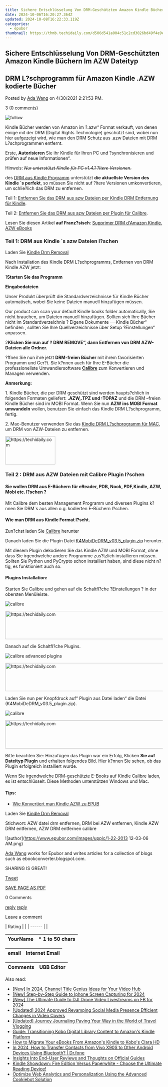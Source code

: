 ```yaml
---
title: Sichere Entschlüsselung Von DRM-Geschützten Amazon Kindle Büchern Im AZW Dateityp
date: 2024-10-06T16:20:27.364Z
updated: 2024-10-08T16:22:33.119Z
categories:
  - epubor
thumbnail: https://thmb.techidaily.com/d506d541a004c51c2cd3026bd49f4e9e82c157f9f39dde8952261d2b96a29117.jpg
---
```


## Sichere Entschlüsselung Von DRM-Geschützten Amazon Kindle Büchern Im AZW Dateityp

## DRM L?schprogramm für Amazon Kindle .AZW kodierte Bücher

Posted by [Ada Wang](https://plus.google.com/+AdaWang/posts) on 4/30/2021 2:21:53 PM.

3 [(0 comments)](http://www.epubor.com/#comment-area) 

![follow](http://www.epubor.com/images/follow.png)

Kindle Bücher werden von Amazon im ?.azw“ Format verkauft, von denen einige mit der DRM (Digital Rights Technologie) geschützt sind, wobei nun hier aufgezeigt wird, wie man den DRM Schutz aus .azw Dateien mit DRM L?schprogrammen entfernt.

Erste, **Autorisieren** Sie ihr Kindle für Ihren PC und ?synchronisieren und prüfen auf neue Informationen“.

Hinweis: ~~_Nur unterstützt_ _Kindle für PC v1.4.1_   _?ltere Versionen_.~~

des [DRM aus Kindle Programm](https://tools.techidaily.com/epubor/products/) unterstützt **die aktuellste Version des Kindle \`s perfekt**, so müssen Sie nicht auf ?ltere Versionen umkonvertieren, um schlie?lich das DRM zu entfernen.

Teil 1: [Entfernen Sie das DRM aus azw Dateien per Kindle DRM Entfernung für Kindle](https://tools.techidaily.com/epubor/products/).

Teil 2: [Entfernen Sie das DRM aus azw Dateien per Plugin für Calibre](https://tools.techidaily.com/epubor/products/).

Lesen Sie diesen Artikel **auf Franz?sisch**: [Supprimer DRM d'Amazon Kindle. AZW eBooks](https://tools.techidaily.com/epubor/products/)

### Teil 1: DRM aus Kindle \`s azw Dateien l?schen 

Laden Sie [Kindle Drm Removal](https://tools.techidaily.com/epubor/products/)

[](https://tools.techidaily.com/epubor/ultimate/) [](https://tools.techidaily.com/epubor/ultimate/) 

Nach Installation des Kindle DRM L?schprogramms, Entfernen von DRM Kindle AZW jetzt:

1**Starten Sie das Programm**

**Eingabedateien**

Unser Produkt überprüft die Standardverzeichnisse für Kindle Bücher automatisch, wobei Sie keine Dateien manuell hinzufügen müssen.

Our product can scan your default Kindle books folder automatically, Sie nicht brauchen, um Dateien manuell hinzufügen. Sollten sich Ihre Bücher nicht im Standardverzeichnis ? Eigene Dokumente ---Kindle Bücher“ befinden , sollten Sie Ihre Quellverzeichnisse über Setup ?Einstellungen“ anpassen.

2**Klicken Sie nun auf ? DRM REMOVE“, dann Entfernen von DRM AZW-Dateien alle Ordner.**

?ffnen Sie nun ihre jetzt **DRM-freien Bücher** mit ihrem favorisierten Programm und Ger?t. Sie k?nnen auch für Ihre E-Bücher die professionellste Umwandlersoftware [**Calibre**](https://tools.techidaily.com/epubor/products/) zum Konvertieren und Managen verwenden.

**Anmerkung:**

1\. Kindle Bücher, die per DRM geschützt sind werden haupts?chlich in folgenden Formaten geliefert: **.AZW,.TPZ und :TOPAZ** und die DRM –freien Kindle Bücher sind im MOBI Format. Wenn Sie nun **AZW ins MOBI Format umwandeln** wollen, benutzen Sie einfach das Kindle DRM L?schprogramm, fertig. 

2\. Mac-Benutzer verwenden Sie das [Kindle DRM L?schprogramm für MAC](https://tools.techidaily.com/epubor/products/), um DRM von AZW-Dateien zu entfernen.

<!-- affiliate ads begin -->
<a href="https://aligracehair.sjv.io/c/5597632/2135410/19272" target="_top" id="2135410">
  <img src="//a.impactradius-go.com/display-ad/19272-2135410" border="0" alt="https://techidaily.com" width="160" height="90"/>
</a>
<img height="0" width="0" src="https://aligracehair.sjv.io/i/5597632/2135410/19272" style="position:absolute;visibility:hidden;" border="0" />
<!-- affiliate ads end -->

### Teil 2 : DRM aus AZW Dateien mit Calibre Plugin l?schen 

#### **Sie wollen DRM aus E-Büchern für eReader, PDB, Nook, PDF,Kindle, AZW, Mobi etc. l?schen ?**

Mit Calibre dem besten Management Programm und diversen Plugins k?nnen Sie DRM\`s aus allen o.g. kodierten E-Büchern l?schen.

#### **Wie man DRM aus Kindle Format l?scht.**

Zun?chst laden Sie [Calibre](https://tools.techidaily.com/epubor/products/) herunter

Danach laden Sie die Plugin Datei [K4MobiDeDRM\_v03.5\_plugin.zip](http://download.epubor.com/K4MobiDeDRM%5Fv03.5%5Fplugin.zip) herunter.

Mit diesem Plugin dekodieren Sie das Kindle AZW und MOBI Format, ohne dass Sie irgendwelche andere Programme zus?tzlich installieren müssen. Sollten Sie Python und PyCrypto schon installiert haben, sind diese nicht n?tig, es funktioniert auch so.

#### **Plugins Installation:**

Starten Sie Calibre und gehen auf die Schaltfl?che ?Einstellungen ? in der obersten Menüleiste.

![calibre](https://www.epubor.com/images/remote/D4/1D/D41D8C_E62FBCDmenu.jpg "Kindle drm removal")

<!-- affiliate ads begin -->
<a href="https://appsumo.8odi.net/c/5597632/2123737/7443" target="_top" id="2123737">
  <img src="//a.impactradius-go.com/display-ad/7443-2123737" border="0" alt="https://techidaily.com" width="728" height="90"/>
</a>
<img height="0" width="0" src="https://appsumo.8odi.net/i/5597632/2123737/7443" style="position:absolute;visibility:hidden;" border="0" />
<!-- affiliate ads end -->

Danach auf die Schaltfl?che Plugins.

![calibre advanced plugins](https://www.epubor.com/images/remote/D4/1D/D41D8C_ced-plugins.jpg "Kindle drm removal")

<!-- affiliate ads begin -->
<a href="https://appsumo.8odi.net/c/5597632/2123732/7443" target="_top" id="2123732">
  <img src="//a.impactradius-go.com/display-ad/7443-2123732" border="0" alt="https://techidaily.com" width="600" height="90"/>
</a>
<img height="0" width="0" src="https://appsumo.8odi.net/i/5597632/2123732/7443" style="position:absolute;visibility:hidden;" border="0" />
<!-- affiliate ads end -->

Laden Sie nun per Knopfdruck auf“ Plugin aus Datei laden“ die Datei (K4MobiDeDRM\_v03.5\_plugin.zip).

![calibre](https://www.epubor.com/images/remote/D4/1D/D41D8C_D213succeed.jpg "Kindle drm removal")

<!-- affiliate ads begin -->
<a href="https://aligracehair.sjv.io/c/5597632/2016148/19272" target="_top" id="2016148">
  <img src="//a.impactradius-go.com/display-ad/19272-2016148" border="0" alt="https://techidaily.com" width="728" height="90"/>
</a>
<img height="0" width="0" src="https://aligracehair.sjv.io/i/5597632/2016148/19272" style="position:absolute;visibility:hidden;" border="0" />
<!-- affiliate ads end -->

Bitte beachten Sie: Hinzufügen das Plugin war ein Erfolg, Klicken **Sie auf Dateityp Plugin** und erhalten folgendes Bild. Hier k?nnen Sie sehen, ob das Plugin erfolgreich installiert wurde.

Wenn Sie irgendwelche DRM-geschützte E-Books auf Kindle Calibre laden, es ist entschlüsselt. Diese Methoden unterstützen Windows und Mac.

#### Tips:

* [Wie Konvertiert man Kindle AZW zu EPUB](https://tools.techidaily.com/epubor/products/)

Laden Sie [Kindle Drm Removal](https://tools.techidaily.com/epubor/products/)

[](https://tools.techidaily.com/epubor/ultimate/) [](https://tools.techidaily.com/epubor/ultimate/) 

Stichwort: AZW datei drm entfernen, DRM bei AZW entfernen, Kindle AZW DRM entfernen, AZW DRM entfernen calibre

![author](https://www.epubor.com/images/uppic/1-22-2013 12-03-06 AM.png)

[Ada Wang](https://plus.google.com/+AdaWang/posts) works for Epubor and writes articles for a collection of blogs such as ebookconverter.blogspot.com.

SHARING IS GREAT!

[Tweet](https://twitter.com/share) 

[SAVE PAGE AS PDF](https://tools.techidaily.com/epubor/products/) 

0 Comments

[reply](https://tools.techidaily.com/epubor/products/) [reply](https://tools.techidaily.com/epubor/products/) 

Leave a comment

| Rating |  |
| ------ |  |

| YourName | \*  1 to 50 chars |
| -------- | ----------------- |

| email | Internet Email |
| ----- | -------------- |

| Comments | UBB Editor |
| -------- | ---------- |

<ins class="adsbygoogle"
     style="display:block"
     data-ad-format="autorelaxed"
     data-ad-client="ca-pub-7571918770474297"
     data-ad-slot="1223367746"></ins>

<ins class="adsbygoogle"
     style="display:block"
     data-ad-client="ca-pub-7571918770474297"
     data-ad-slot="8358498916"
     data-ad-format="auto"
     data-full-width-responsive="true"></ins>

<span class="atpl-alsoreadstyle">Also read:</span>
<div><ul>
<li><a href="https://facebook-video-footage.techidaily.com/new-in-2024-channel-title-genius-ideas-for-your-video-hub/"><u>[New] In 2024, Channel Title Genius Ideas for Your Video Hub</u></a></li>
<li><a href="https://visual-screen-recording.techidaily.com/new-step-by-step-guide-to-iphone-screen-capturing-for-2024/"><u>[New] Step-by-Step Guide to Iphone Screen Capturing for 2024</u></a></li>
<li><a href="https://facebook-video-content.techidaily.com/new-the-ultimate-guide-to-dji-drone-video-livestreams-on-fb-for-2024/"><u>[New] The Ultimate Guide to DJI Drone Video Livestreams on FB for 2024</u></a></li>
<li><a href="https://facebook-videos.techidaily.com/updated-2024-approved-revamping-social-media-presence-efficient-changes-in-video-covers/"><u>[Updated] 2024 Approved Revamping Social Media Presence Efficient Changes in Video Covers</u></a></li>
<li><a href="https://eaxpv-info.techidaily.com/updated-journey-journaling-paving-your-way-in-the-world-of-travel-vlogging/"><u>[Updated] Journey Journaling Paving Your Way in the World of Travel Vlogging</u></a></li>
<li><a href="https://discover-answers.techidaily.com/guide-transitioning-kobo-digital-library-content-to-amazons-kindle-platform/"><u>Guide: Transitioning Kobo Digital Library Content to Amazon's Kindle Platform</u></a></li>
<li><a href="https://discover-answers.techidaily.com/how-to-migrate-your-ebooks-from-amazons-kindle-to-kobos-clara-hd/"><u>How to Migrate Your eBooks From Amazon's Kindle to Kobo's Clara HD</u></a></li>
<li><a href="https://android-transfer.techidaily.com/in-2024-how-to-transfer-contacts-from-vivo-x90s-to-other-android-devices-using-bluetooth-drfone-by-drfone-transfer-from-android-transfer-from-android/"><u>In 2024, How to Transfer Contacts from Vivo X90S to Other Android Devices Using Bluetooth? | Dr.fone</u></a></li>
<li><a href="https://discover-answers.techidaily.com/insights-into-end-user-reviews-and-thoughts-on-official-guides/"><u>Insights Into End-User Reviews and Thoughts on Official Guides</u></a></li>
<li><a href="https://discover-answers.techidaily.com/kindle-showdown-fire-edition-versus-paperwhite-choose-the-ultimate-reading-device/"><u>Kindle Showdown: Fire Edition Versus Paperwhite - Choose the Ultimate Reading Device!</u></a></li>
<li><a href="https://solve-helper.techidaily.com/optimize-web-analytics-and-personalization-using-the-advanced-cookiebot-solution/"><u>Optimize Web Analytics and Personalization Using the Advanced Cookiebot Solution</u></a></li>
</ul></div>

